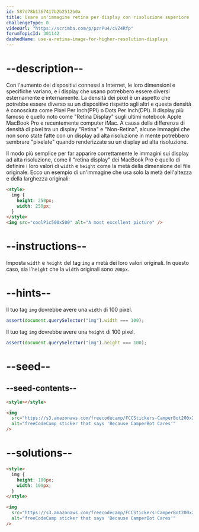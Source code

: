 ```yaml
---
id: 587d78b1367417b2b2512b0a
title: Usare un'immagine retina per display con risoluzione superiore
challengeType: 0
videoUrl: "https://scrimba.com/p/pzrPu4/cVZ4Rfp"
forumTopicId: 301142
dashedName: use-a-retina-image-for-higher-resolution-displays
---
```


# --description--

Con l'aumento dei dispositivi connessi a Internet, le loro dimensioni e specifiche variano, e i display che usano potrebbero essere diversi esternamente e internamente. La densità dei pixel è un aspetto che potrebbe essere diverso su un dispositivo rispetto agli altri e questa densità è conosciuta come Pixel Per Inch(PPI) o Dots Per Inch(DPI). Il display più famoso è quello noto come "Retina Display" sugli ultimi notebook Apple MacBook Pro e recentemente computer iMac. A causa della differenza di densità di pixel tra un display "Retina" e "Non-Retina", alcune immagini che non sono state fatte con un display ad alta risoluzione in mente potrebbero sembrare "pixelate" quando renderizzate su un display ad alta risoluzione.

Il modo più semplice per far apparire correttamente le immagini sui display ad alta risoluzione, come il "retina display" dei MacBook Pro è quello di definire i loro valori di `width` e `height` come la metà della dimensione del file originale. Ecco un esempio di un'immagine che usa solo la metà dell'altezza e della larghezza originali:

```html
<style>
  img {
    height: 250px;
    width: 250px;
  }
</style>
<img src="coolPic500x500" alt="A most excellent picture" />
```

# --instructions--

Imposta `width` e `height` del tag `img` a metà dei loro valori originali. In questo caso, sia l'`height` che la `width` originali sono `200px`.

# --hints--

Il tuo tag `img` dovrebbe avere una `width` di 100 pixel.

```js
assert(document.querySelector("img").width === 100);
```

Il tuo tag `img` dovrebbe avere una `height` di 100 pixel.

```js
assert(document.querySelector("img").height === 100);
```

# --seed--

## --seed-contents--

```html
<style></style>

<img
  src="https://s3.amazonaws.com/freecodecamp/FCCStickers-CamperBot200x200.jpg"
  alt="freeCodeCamp sticker that says 'Because CamperBot Cares'"
/>
```

# --solutions--

```html
<style>
  img {
    height: 100px;
    width: 100px;
  }
</style>

<img
  src="https://s3.amazonaws.com/freecodecamp/FCCStickers-CamperBot200x200.jpg"
  alt="freeCodeCamp sticker that says 'Because CamperBot Cares'"
/>
```

